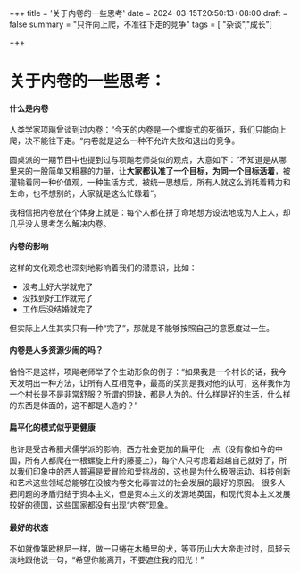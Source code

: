 +++
title = '关于内卷的一些思考'
date = 2024-03-15T20:50:13+08:00
draft = false
summary = "只许向上爬，不准往下走的竞争"
tags = [ "杂谈","成长"]

+++
# 关于内卷的一些思考：
#### 什么是内卷
人类学家项飚曾谈到过内卷：“今天的内卷是一个螺旋式的死循环，我们只能向上爬，决不能往下走。“内卷就是这么一种不允许失败和退出的竞争。

圆桌派的一期节目中也提到过与项飚老师类似的观点，大意如下：”不知道是从哪里来的一股简单又粗暴的力量，让**大家都认准了一个目标，为同一个目标活着**，被灌输着同一种价值观，一种生活方式，被统一思想后，所有人就这么消耗着精力和生命，也不想别的，大家就是这么忙碌着“。

我相信把内卷放在个体身上就是：每个人都在拼了命地想方设法地成为人上人，却几乎没人思考怎么解决内卷。

#### 内卷的影响
这样的文化观念也深刻地影响着我们的潜意识，比如：
- 没考上好大学就完了
- 没找到好工作就完了
- 工作后没结婚就完了

但实际上人生其实只有一种“完了”，那就是不能够按照自己的意愿度过一生。

#### 内卷是人多资源少闹的吗？
恰恰不是这样，项飚老师举了个生动形象的例子：“如果我是一个村长的话，我今天发明出一种方法，让所有人互相竞争，最高的奖赏是我对他的认可，这样我作为一个村长是不是非常舒服？所谓的短缺，都是人为的。什么样是好的生活，什么样的东西是体面的，这不都是人造的？”

#### 扁平化的模式似乎更健康
也许是受古希腊犬儒学派的影响，西方社会更加的扁平化一点（没有像如今的中国，所有人都爬在一根螺旋上升的藤蔓上），每个人只考虑着超越自己就好了，所以我们印象中的西人普遍是爱冒险和爱挑战的，这也是为什么极限运动、科技创新和艺术这些领域总能够在没被内卷文化毒害过的社会发展的最好的原因。
很多人把问题的矛盾归结于资本主义，但是资本主义的发源地英国，和现代资本主义发展较好的德国，这些国家都没有出现“内卷”现象。

#### 最好的状态
不如就像第欧根尼一样，做一只蜷在木桶里的犬，等亚历山大大帝走过时，风轻云淡地跟他说一句，“希望你能离开，不要遮住我的阳光！”